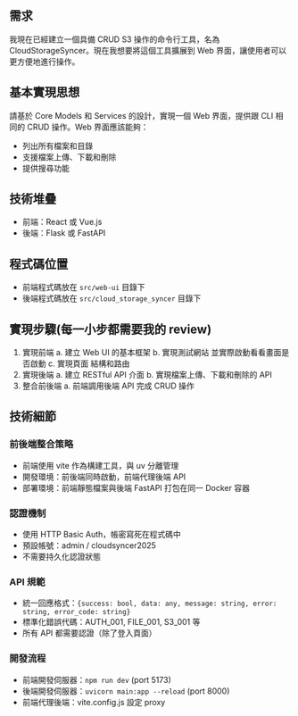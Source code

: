 ## 需求

我現在已經建立一個具備 CRUD S3 操作的命令行工具，名為 CloudStorageSyncer。現在我想要將這個工具擴展到 Web 界面，讓使用者可以更方便地進行操作。

## 基本實現思想
請基於 Core Models 和 Services 的設計，實現一個 Web 界面，提供跟 CLI 相同的 CRUD 操作。Web 界面應該能夠：
- 列出所有檔案和目錄
- 支援檔案上傳、下載和刪除
- 提供搜尋功能

## 技術堆疊
- 前端：React 或 Vue.js
- 後端：Flask 或 FastAPI

## 程式碼位置
- 前端程式碼放在 `src/web-ui` 目錄下
- 後端程式碼放在 `src/cloud_storage_syncer` 目錄下

## 實現步驟(每一小步都需要我的 review)
1. 實現前端
    a. 建立 Web UI 的基本框架
    b. 實現測試網站 並實際啟動看看畫面是否啟動
    c. 實現頁面 結構和路由
2. 實現後端
    a. 建立 RESTful API 介面
    b. 實現檔案上傳、下載和刪除的 API
3. 整合前後端
    a. 前端調用後端 API 完成 CRUD 操作

## 技術細節
### 前後端整合策略
- 前端使用 vite 作為構建工具，與 uv 分離管理
- 開發環境：前後端同時啟動，前端代理後端 API
- 部署環境：前端靜態檔案與後端 FastAPI 打包在同一 Docker 容器

### 認證機制
- 使用 HTTP Basic Auth，帳密寫死在程式碼中
- 預設帳號：admin / cloudsyncer2025
- 不需要持久化認證狀態

### API 規範
- 統一回應格式：`{success: bool, data: any, message: string, error: string, error_code: string}`
- 標準化錯誤代碼：AUTH_001, FILE_001, S3_001 等
- 所有 API 都需要認證（除了登入頁面）

### 開發流程
- 前端開發伺服器：`npm run dev` (port 5173)
- 後端開發伺服器：`uvicorn main:app --reload` (port 8000)
- 前端代理後端：vite.config.js 設定 proxy
